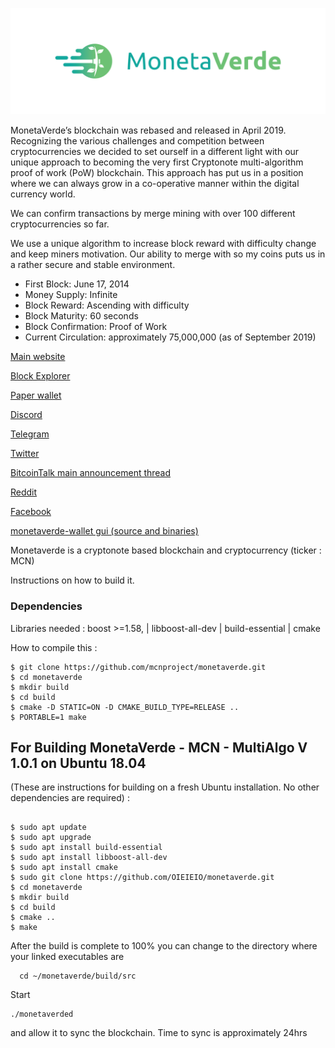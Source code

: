 ![](https://github.com/OIEIEIO/monetaverde-images/blob/master/watermark.png) 

MonetaVerde’s blockchain was rebased and released in April 2019. Recognizing the various challenges and competition between cryptocurrencies we decided to set ourself in a different light with our unique approach to becoming the very first Cryptonote multi-algorithm proof of work (PoW) blockchain. This approach has put us in a position where we can always grow in a co-operative manner within the digital currency world. 

We can confirm transactions by merge mining with over 100 different cryptocurrencies so far. 

We use a unique algorithm to increase block reward with difficulty change and keep miners motivation.
Our ability to merge with so my coins puts us in a rather secure and stable environment.

* First Block: June 17, 2014 
* Money Supply: Infinite
* Block Reward: Ascending with difficulty
* Block Maturity: 60 seconds
* Block Confirmation: Proof of Work
* Current Circulation: approximately 75,000,000 (as of September 2019)

[Main website](https://mcn.green)

[Block Explorer](https://explorer.mcn.green)

[Paper wallet](https://mcn.green/paperwallet-generator.html)

[Discord](https://discord.gg/ExaXHPt)

[Telegram](https://t.me/joinchat/J345qUOVKPPtsJQgiLbwVQ)

[Twitter](https://twitter.com/MonetaVerde)

[BitcoinTalk main announcement thread](https://bitcointalk.org/index.php?topic=5069658)

[Reddit](https://www.reddit.com/r/monetaverdeMCN)

[Facebook](https://www.facebook.com/Monetaverde)

[monetaverde-wallet gui (source and binaries)](https://github.com/mcnproject/monetaverde-wallet)

Monetaverde is a cryptonote based blockchain and cryptocurrency (ticker : MCN)

Instructions on how to build it.

### Dependencies 

Libraries needed : boost >=1.58, | libboost-all-dev | build-essential | cmake

How to compile this :
```
$ git clone https://github.com/mcnproject/monetaverde.git
$ cd monetaverde
$ mkdir build
$ cd build
$ cmake -D STATIC=ON -D CMAKE_BUILD_TYPE=RELEASE ..
$ PORTABLE=1 make
```
## For Building MonetaVerde - MCN - MultiAlgo V 1.0.1  on Ubuntu 18.04

(These are instructions for building on a fresh Ubuntu installation. No other dependencies are required) :
```

$ sudo apt update
$ sudo apt upgrade 
$ sudo apt install build-essential
$ sudo apt install libboost-all-dev
$ sudo apt install cmake
$ sudo git clone https://github.com/OIEIEIO/monetaverde.git
$ cd monetaverde
$ mkdir build
$ cd build
$ cmake ..
$ make
```
After the build is complete to 100% you can change to the directory where your linked executables are 
```
  cd ~/monetaverde/build/src 
```  
Start 
```
./monetaverded
``` 
and allow it to sync the blockchain. Time to sync is approximately 24hrs
